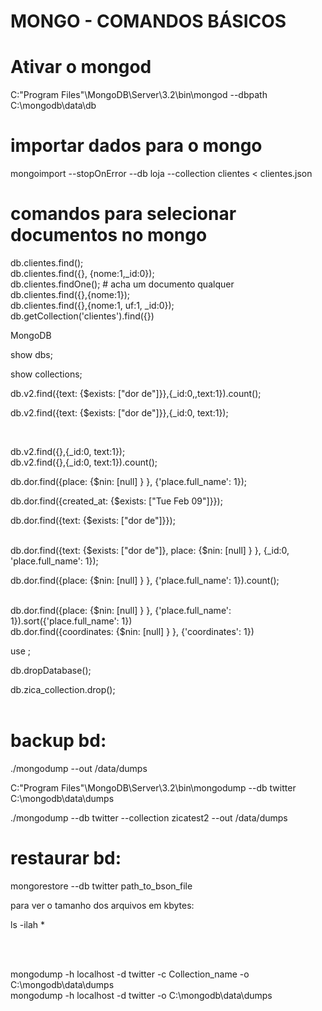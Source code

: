 # MONGO - COMANDOS BÁSICOS 


# Ativar o mongod
C:\"Program Files"\MongoDB\Server\3.2\bin\mongod --dbpath C:\mongodb\data\db

# importar dados para o mongo
mongoimport --stopOnError --db loja --collection clientes < clientes.json

# comandos para selecionar documentos no mongo
db.clientes.find(); <br />
db.clientes.find({}, {nome:1,_id:0}); <br />
db.clientes.findOne();    # acha um documento qualquer <br />
db.clientes.find({},{nome:1}); <br />
db.clientes.find({},{nome:1, uf:1, _id:0}); <br />
db.getCollection('clientes').find({}) <br />



MongoDB <br />

show dbs; <br />

show collections; <br />

db.v2.find({text: {$exists: ["dor de"]}},{_id:0,,text:1}).count(); <br />

db.v2.find({text: {$exists: ["dor de"]}},{_id:0, text:1}); <br />

<br />

db.v2.find({},{_id:0, text:1}); <br />
db.v2.find({},{_id:0, text:1}).count(); <br />


db.dor.find({place: {$nin: [null] } }, {'place.full_name': 1}); <br />


db.dor.find({created_at: {$exists: ["Tue Feb 09"]}}); <br />

db.dor.find({text: {$exists: ["dor de"]}}); <br /> <br />


db.dor.find({text: {$exists: ["dor de"]}, place: {$nin: [null] } }, {_id:0, 'place.full_name': 1}); <br />

db.dor.find({place: {$nin: [null] } }, {'place.full_name': 1}).count(); <br /> <br />

 db.dor.find({place: {$nin: [null] } }, {'place.full_name': 1}).sort({'place.full_name': 1}) <br />
 db.dor.find({coordinates: {$nin: [null] } }, {'coordinates': 1}) <br />

use <database>; <br />

db.dropDatabase(); <br />

db.zica_collection.drop(); <br /> <br />


# backup bd: <br />
./mongodump --out /data/dumps <br />


C:\"Program Files"\MongoDB\Server\3.2\bin\mongodump --db twitter C:\mongodb\data\dumps <br />

./mongodump --db twitter --collection zicatest2   --out /data/dumps <br />


# restaurar bd: <br />

mongorestore --db twitter path_to_bson_file <br />

para ver o tamanho dos arquivos em kbytes: <br />

ls -ilah * <br />

<br /><br />

mongodump -h localhost -d twitter -c Collection_name -o C:\mongodb\data\dumps <br />
mongodump -h localhost -d twitter -o C:\mongodb\data\dumps <br />
